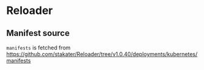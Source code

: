 # Reloader

## Manifest source

`manifests` is fetched from <https://github.com/stakater/Reloader/tree/v1.0.40/deployments/kubernetes/manifests>

